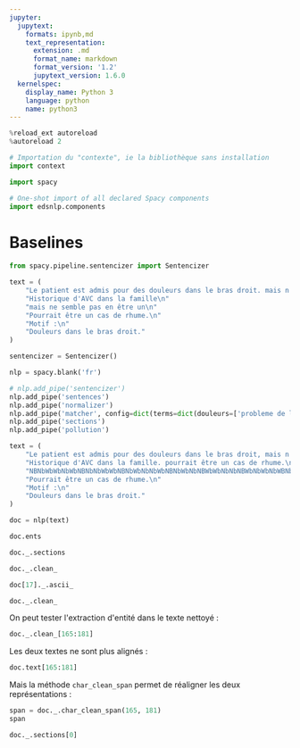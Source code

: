 ```yaml
---
jupyter:
  jupytext:
    formats: ipynb,md
    text_representation:
      extension: .md
      format_name: markdown
      format_version: '1.2'
      jupytext_version: 1.6.0
  kernelspec:
    display_name: Python 3
    language: python
    name: python3
---
```


```python
%reload_ext autoreload
%autoreload 2
```

```python
# Importation du "contexte", ie la bibliothèque sans installation
import context
```

```python
import spacy
```

```python
# One-shot import of all declared Spacy components
import edsnlp.components
```

# Baselines

```python
from spacy.pipeline.sentencizer import Sentencizer

text = (
    "Le patient est admis pour des douleurs dans le bras droit. mais n'a pas de problème de locomotion. \n"
    "Historique d'AVC dans la famille\n"
    "mais ne semble pas en être un\n"
    "Pourrait être un cas de rhume.\n"
    "Motif :\n"
    "Douleurs dans le bras droit."
)

sentencizer = Sentencizer()
```

```python
nlp = spacy.blank('fr')
```

```python
# nlp.add_pipe('sentencizer')
nlp.add_pipe('sentences')
nlp.add_pipe('normalizer')
nlp.add_pipe('matcher', config=dict(terms=dict(douleurs=['probleme de locomotion', 'douleurs']), attr='NORM'))
nlp.add_pipe('sections')
nlp.add_pipe('pollution')
```

```python
text = (
    "Le patient est admis pour des douleurs dans le bras droit, mais n'a pas de problème de locomotion. "
    "Historique d'AVC dans la famille. pourrait être un cas de rhume.\n"
    "NBNbWbWbNbWbNBNbNbWbWbNBNbWbNbNbWbNBNbWbNbNBWbWbNbNbNBWbNbWbNbWBNbNbWbNbNBNbWbWbNbWBNbNbWbNBNbWbWbNb\n"
    "Pourrait être un cas de rhume.\n"
    "Motif :\n"
    "Douleurs dans le bras droit."
)
```

```python
doc = nlp(text)
```

```python
doc.ents
```

```python
doc._.sections
```

```python
doc._.clean_
```

```python
doc[17]._.ascii_
```

```python
doc._.clean_
```

On peut tester l'extraction d'entité dans le texte nettoyé :

```python
doc._.clean_[165:181]
```

Les deux textes ne sont plus alignés :

```python
doc.text[165:181]
```

Mais la méthode `char_clean_span` permet de réaligner les deux représentations :

```python
span = doc._.char_clean_span(165, 181)
span
```

```python
doc._.sections[0]
```

```python

```

